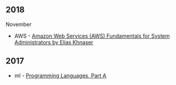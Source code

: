 2018
-----------------
November
* AWS - [Amazon Web Services (AWS) Fundamentals for System Administrators by Elias Khnaser](https://www.pluralsight.com/courses/aws-system-admin-fundamentals)

2017
-----------------
* ml - [Programming Languages, Part A](https://www.coursera.org/learn/programming-languages/)
